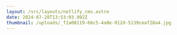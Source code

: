 ```yaml
---
layout: /src/layouts/netlify_cms.astro
date: 2024-07-28T13:53:03.992Z
thumbnail: /uploads/_f2a08119-66c5-4a0e-912d-5139ceaf28a4.jpg
---
```

